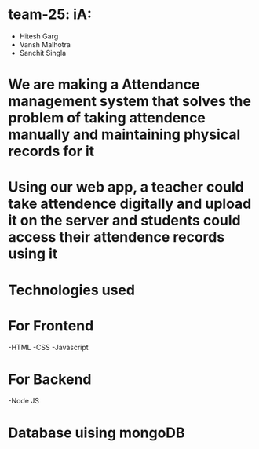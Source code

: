 # team-25: iA: 
 - Hitesh Garg
 - Vansh Malhotra
 - Sanchit Singla

# We are making a Attendance management system that solves the problem of taking attendence manually and maintaining physical records for it
# Using our web app, a teacher could take attendence digitally and upload it on the server and students could access their attendence records using it

# Technologies used
  # For Frontend
   -HTML
   -CSS
   -Javascript
  # For Backend
   -Node JS
  # Database uising mongoDB 
